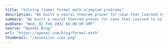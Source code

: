 ```yaml
---
title: "Solving (some) formal math olympiad problems"
description: "We built a neural theorem prover for Lean that learned to solve a variety of challenging high-school olympiad problems, including problems from the AMC12 and AIME competitions, as well as two problems adapted from the IMO."
summary: "We built a neural theorem prover for Lean that learned to solve a variety of challenging high-school olympiad problems, including problems from the AMC12 and AIME competitions, as well as two problems adapted from the IMO."
pubDate: "Wed, 02 Feb 2022 08:00:00 GMT"
source: "OpenAI Blog"
url: "https://openai.com/blog/formal-math"
thumbnail: "/assets/ai-icon.png"
---
```



